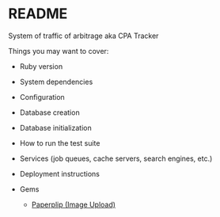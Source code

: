 # README

System of traffic of arbitrage aka CPA Tracker

Things you may want to cover:

* Ruby version

* System dependencies

* Configuration

* Database creation

* Database initialization

* How to run the test suite

* Services (job queues, cache servers, search engines, etc.)

* Deployment instructions

* Gems
   - [Paperplip (Image Upload)](https://github.com/thoughtbot/paperclip)

